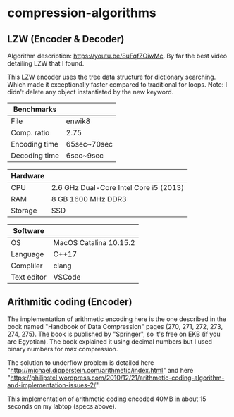 # compression-algorithms
 
## LZW (Encoder & Decoder)
Algorithm description: https://youtu.be/8uFqfZOiwMc. By far the best video detailing LZW that I found.

This LZW encoder uses the tree data structure for dictionary searching. Which made it exceptionally faster compared to traditional for loops.
Note: I didn't delete any object instantiated by the new keyword.

|   Benchmarks  |            	|
|---------------|-------------|
| File          | enwik8      |
| Comp. ratio 	 | 2.75       	|
| Encoding time | 65sec~70sec |
| Decoding time | 6sec~9sec 	 |

| Hardware |                                        |
|----------|----------------------------------------|
| CPU      | 2.6 GHz Dual-Core Intel Core i5 (2013) |
| RAM      | 8 GB 1600 MHz DDR3                     |
| Storage  | SSD                                    |

| Software    |                        |
|-------------|------------------------|
| OS          | MacOS Catalina 10.15.2 |
| Language    | C++17                  |
| Compliler   | clang                  |
| Text editor | VSCode                 |

## Arithmitic coding (Encoder)

The implementation of arithmetic encoding here is the one described in the book 
named "Handbook of Data Compression" pages (270, 271, 272, 273, 274, 275). 
The book is published by "Springer", so it's free on EKB (if you are Egyptian).
The book explained it using decimal numbers but I used binary numbers for max compression.

The solution to underflow problem is detailed here "http://michael.dipperstein.com/arithmetic/index.html"
and here "https://philipstel.wordpress.com/2010/12/21/arithmetic-coding-algorithm-and-implementation-issues-2/".

This implementation of arithmetic coding encoded 40MB in about 15 seconds on my labtop (specs above).
